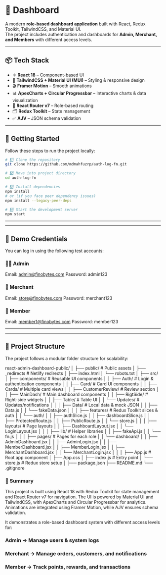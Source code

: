 # 🚀 Dashboard

A modern **role-based dashboard application** built with React, Redux Toolkit, TailwindCSS, and Material UI.  
The project includes authentication and dashboards for **Admin, Merchant, and Members** with different access levels.

---

## 📦 Tech Stack

- ⚛️ **React 18** – Component-based UI
- 🎨 **TailwindCSS + Material UI (MUI)** – Styling & responsive design
- 🎬 **Framer Motion** – Smooth animations
- 📊 **ApexCharts + Circular Progressbar** – Interactive charts & data visualization
- 🔗 **React Router v7** – Role-based routing
- 🗂️ **Redux Toolkit** – State management
- ✅ **AJV** – JSON schema validation

---

## 🔧 Getting Started

Follow these steps to run the project locally:

```bash
# 1️⃣ Clone the repository
git clone https://github.com/mdmahfuzrp/auth-log-fn.git

# 2️⃣ Move into project directory
cd auth-log-fn

# 3️⃣ Install dependencies
npm install
# or (if you face peer dependency issues)
npm install --legacy-peer-deps

# 4️⃣ Start the development server
npm start
```

---

---

## 🔑 Demo Credentials

You can log in using the following test accounts:

### 👨‍💼 Admin

Email: admin@finobytes.com
Password: admin123

### 🏪 Merchant

Email: store@finobytes.com
Password: merchant123

### 👤 Member

Email: member1@finobytes.com
Password: member123

---

---

## 📂 Project Structure

The project follows a modular folder structure for scalability:

react-admin-dashboard-public/
│
├── public/ # Public assets
│ ├── \_redirects # Netlify redirects
│ ├── index.html
│ └── robots.txt
│
├── src/
│ ├── components/ # Reusable UI components
│ │ ├── Auth/ # Login & authentication components
│ │ ├── Card/ # Card UI components
│ │ ├── Cards/ # Multiple card views
│ │ ├── CustomerReview/ # Review section
│ │ ├── MainDash/ # Main dashboard components
│ │ ├── RigtSide/ # Right-side widgets
│ │ ├── Table/ # Table UI
│ │ └── Updates/ # Updates/notifications
│ │
│ ├── Data/ # Local data & mock JSON
│ │ ├── Data.js
│ │ └── fakeData.json
│ │
│ ├── features/ # Redux Toolkit slices & auth
│ │ └── auth/
│ │ ├── authSlice.js
│ │ ├── dashboardSlice.js
│ │ ├── ProtectedRoute.js
│ │ ├── PublicRoute.js
│ │ └── store.js
│ │
│ ├── layouts/ # Page layouts
│ │ ├── DashboardLayout.jsx
│ │ └── LoginLayout.jsx
│ │
│ ├── lib/ # Helper libraries
│ │ ├── fakeApi.js
│ │ └── fn.js
│ │
│ ├── pages/ # Pages for each role
│ │ └── dashboard/
│ │ ├── AdminDashboard.jsx
│ │ ├── AdminLogin.jsx
│ │ ├── MemberDashboard.jsx
│ │ ├── MemberLogin.jsx
│ │ ├── MerchantDashboard.jsx
│ │ └── MerchantLogin.jsx
│ │
│ ├── App.js # Root app component
│ ├── App.css
│ ├── index.js # Entry point
│ └── store.js # Redux store setup
│
├── package.json
├── README.md
└── .gitignore

### 📜 Summary

This project is built using React 18 with Redux Toolkit for state management and React Router v7 for navigation.
The UI is powered by Material UI and TailwindCSS, with ApexCharts and Circular Progressbar for analytics.
Animations are integrated using Framer Motion, while AJV ensures schema validation.

It demonstrates a role-based dashboard system with different access levels for:

### Admin → Manage users & system logs

### Merchant → Manage orders, customers, and notifications

### Member → Track points, rewards, and transactions
